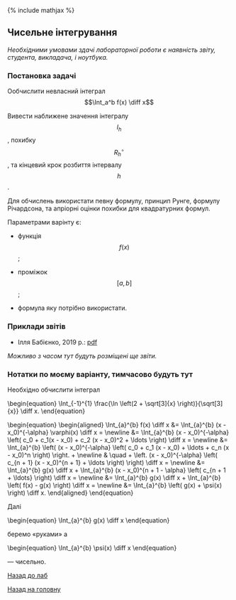{% include mathjax %}

## Чисельне інтегрування

_Необхідними умовами здачі лабораторної роботи є наявність звіту, студента, викладача, і ноутбука._

### Постановка задачі

Ообчислити невласний інтеграл $$\Int_a^b f(x) \diff x$$ 

Вивести наближене значення інтегралу $$I_h$$, похибку $$R_h^\circ$$, та кінцевий крок розбиття інтервалу $$h$$.

Для обчислень використати певну формулу, принцип Рунге, формулу Річардсона, та апріорні оцінки похибки для квадратурних формул.

Параметрами варінту є:

- функція $$f(x)$$;

- проміжок $$[a, b]$$;

- формула яку потрібно використати.

<!-- ### Варіанти -->

### Приклади звітів

<!-- - Нікіта Скибицький, 2019&nbsp;р.: [pdf](tex/report.pdf) -->

- Ілля Бабієнко, 2019&nbsp;р.: [pdf](tex/report-babienko-2019.pdf)

_Можливо з часом тут будуть розміщені ще звіти._

### Нотатки по моєму варіанту, тимчасово будуть тут

Необхідно обчислити інтеграл 

\begin{equation}
	\Int_{-1}^{1} \frac{\ln \left(2 + \sqrt[3]{x} \right)}{\sqrt[3]{x}} \diff x.
\end{equation}

<!-- #### Мультиплікативний метод:

Спочатку обмежимося проміжком $$[0, 1]$$.

Запишемо

\begin{equation}
	\Int_{0}^{1} \frac{\ln \left(2 + \sqrt[3]{x} \right)}{\sqrt[3]{x}} \diff x = \Int_{0}^{1} \underset{\rho(x)}{\underbrace{\frac{1}{\sqrt[3]{x}}}} \cdot \underset{f(x)}{\underbrace{\ln \left(2 + \sqrt[3]{x}\right)}} \diff x
\end{equation}

Знайдемо сім'ю багаточленів які ортогональні з вагою $$\rho(x) = x^{-1/3}$$.

Для цього візьмемо сім'ю $$1, x, x^2, \ldots$$ і &laquo;пропустимо&raquo; її через процес ортогоналізації Грама-Шмідта:

- $$P_0 = {\bf 1}$$;

- $$P_1 = x - \frac{\langle {\bf 1}, x\rangle}{\langle {\bf 1}, {\bf 1} \rangle} \cdot {\bf 1}$$. 

	Враховуючи визначення скалярного добутку маємо:

	\begin{equation}
		P_1 = x - \frac{\Int_{0}^{1} x^{2/3} \diff x}{\Int_{0}^{1} x^{-1/3} \diff x} \cdot x = x - \frac{3/5}{3/2} \cdot {\bf 1} = x - \frac{2}{5}.
	\end{equation}

- $$P_2 = x^2 - \frac{\langle {\bf 1}, x^2\rangle}{\langle {\bf 1}, {\bf 1} \rangle} \cdot {\bf 1} - \frac{\langle x - 2/5, x^2\rangle}{\langle x - 2/5, x - 2/5 \rangle} \cdot (x - 2/5)$$. 

	Враховуючи визначення скалярного добутку маємо:

	\begin{equation}
		\begin{aligned}
			P_2 &= x^2 - \frac{\Int_{0}^{1} x^{5/3} \diff x}{\Int_{0}^{1} x^{-1/3} \diff x} \cdot {\bf 1} - \frac{\Int_{0}^{1} x^{5/3} \left(x - \frac{2}{5} \right) \diff x}{\Int_{0}^{1} x^{-1/3} \left(x - \frac{2}{5} \right)^2 \diff x} \cdot \left(x - \frac{2}{5} \right) = \newline
			&= x^2 - \frac{3/8}{3/2} \cdot {\bf 1} - \frac{27/220}{27/200} \cdot \left(x - \frac{2}{5} \right) = x^2 - \frac{1}{4} - \frac{10}{11} \cdot \left(x - \frac{2}{5} \right) = x^2 - \frac{10 x}{11} + \frac{5}{44}.
		\end{aligned}
	\end{equation}

- $$P_3 = x^3 - \frac{\langle {\bf 1}, x^3\rangle}{\langle {\bf 1}, {\bf 1} \rangle} \cdot {\bf 1} - \frac{\langle x - 2/5, x^3\rangle}{\langle x - 2/5, x - 2/5 \rangle} \cdot (x - 2/5) - \frac{\langle x^2 - 10/11 x + 5/44, x^3\rangle}{\langle x^2 - 10/11 x + 5/44, x^2 - 10/11 x + 5/44 \rangle} \cdot (x^2 - 10/11 x + 5/44)$$. 

	Враховуючи визначення скалярного добутку маємо:

	\begin{equation}
		\begin{aligned}
			P_3 &= x^3 - \frac{\Int_{0}^{1} x^{8/3} \diff x}{\Int_{0}^{1} x^{-1/3} \diff x} \cdot {\bf 1} - \frac{\Int_{0}^{1} x^{8/3} \left(x - \frac{2}{5} \right) \diff x}{\Int_{0}^{1} x^{-1/3} \left(x - \frac{2}{5} \right)^2 \diff x} \cdot \left(x - \frac{2}{5} \right) - \frac{\Int_{0}^{1} x^{8/3} \left(x^2 - \frac{10 x}{11} + \frac{5}{44} \right) \diff x}{\Int_{0}^{1} x^{-1/3} \left(x^2 - \frac{10 x}{11} + \frac{5}{44} \right)^2 \diff x} \cdot \left(x^2 - \frac{10 x}{11} + \frac{5}{44} \right) = \newline
			&= x^3 - \frac{3/11}{3/2} \cdot {\bf 1} - \frac{81/770}{27/200} \cdot \left(x - \frac{2}{5}\right) - \frac{729/57596}{243/27104} \cdot \left(x^2 - \frac{10 x}{11} + \frac{5}{44} \right) = \newline
			&= x^3 - \frac{2}{11} \cdot {\bf 1} - \frac{60}{77} \cdot \left(x - \frac{2}{5}\right) - \frac{24}{17} \cdot \left(x^2 - \frac{10 x}{11} + \frac{5}{44} \right) = \newline
			&= x^3 - \frac{24 x^2}{17} + \frac{60 x}{199} - \frac{40}{1309}.
		\end{aligned}
	\end{equation}

Обмежимося цими поліномами:

\begin{align}
	P_0 &= {\bf 1}, \newline
	P_1 &= x - \frac{2}{5}, \newline
	P_2 &= x^2 - \frac{10 x}{11} + \frac{5}{44}, \newline
	P_3 &= x^3 - \frac{24 x^2}{17} + \frac{60 x}{199} - \frac{40}{1309}.
\end{align}


Зауважимо, що 

\begin{equation}
	\Int_{0}^{1} \frac{\ln \left(2 + \sqrt[3]{x} \right)}{\sqrt[3]{x}} \diff x\approx 1.465 127 784 353 178\ldots
\end{equation}

Помітимо, що 

\begin{equation}
	P_3(x) = (x - 1.1778) \cdot (x - 0.11698 + 0.11072 i) \cdot (x - 0.11698 - 0.11072 i),
\end{equation}

 -->


<!-- \frac{15}{2} \cdot \ln 3 - 6  -->

<!-- - метод обрізання границі
- метод виділення особливостей
 -->


\begin{equation}
	\begin{aligned}
		\Int_{a}^{b} f(x) \diff x &= \Int_{a}^{b} (x - x_0)^{-\alpha} \varphi(x) \diff x = \newline
		&= \Int_{a}^{b} (x - x_0)^{-\alpha} \left( c_0 + c_1(x - x_0) + c_2 (x - x_0)^2 + \ldots \right) \diff x = \newline
		&= \Int_{a}^{b} \left( (x - x_0)^{-\alpha} \left( c_0 + c_1 (x - x_0) + \ldots + c_n (x - x_0)^n \right) \right. + \newline
		& \quad + \left. (x - x_0)^{-\alpha} \left( c_{n + 1} (x - x_0)^{n + 1} + \ldots \right) \right) \diff x = \newline
		&= \Int_{a}^{b} g(x) \diff x + \Int_{a}^{b} (x - x_0)^{n + 1 - \alpha} \left( c_{n + 1 + \ldots} \right) \diff x = \newline
		&= \Int_{a}^{b} g(x) \diff x + \Int_{a}^{b} \left( f(x) - g(x) \right) \diff x = \newline
		&= \Int_{a}^{b} \left( g(x) + \psi(x) \right) \diff x.
	\end{aligned}
\end{equation}

Далі

\begin{equation}
	\Int_{a}^{b} g(x) \diff x
\end{equation}

беремо &laquo;руками&raquo; а

\begin{equation}
	\Int_{a}^{b} \psi(x) \diff x
\end{equation}

&mdash; чисельно.




[Назад до лаб](../README.md)

[Назад на головну](../../README.md)